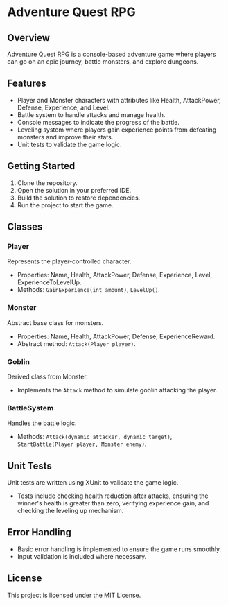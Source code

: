 # Adventure Quest RPG

## Overview
Adventure Quest RPG is a console-based adventure game where players can go on an epic journey, battle monsters, and explore dungeons.

## Features
- Player and Monster characters with attributes like Health, AttackPower, Defense, Experience, and Level.
- Battle system to handle attacks and manage health.
- Console messages to indicate the progress of the battle.
- Leveling system where players gain experience points from defeating monsters and improve their stats.
- Unit tests to validate the game logic.

## Getting Started
1. Clone the repository.
2. Open the solution in your preferred IDE.
3. Build the solution to restore dependencies.
4. Run the project to start the game.

## Classes
### Player
Represents the player-controlled character.
- Properties: Name, Health, AttackPower, Defense, Experience, Level, ExperienceToLevelUp.
- Methods: `GainExperience(int amount)`, `LevelUp()`.

### Monster
Abstract base class for monsters.
- Properties: Name, Health, AttackPower, Defense, ExperienceReward.
- Abstract method: `Attack(Player player)`.

### Goblin
Derived class from Monster.
- Implements the `Attack` method to simulate goblin attacking the player.

### BattleSystem
Handles the battle logic.
- Methods: `Attack(dynamic attacker, dynamic target)`, `StartBattle(Player player, Monster enemy)`.

## Unit Tests
Unit tests are written using XUnit to validate the game logic.
- Tests include checking health reduction after attacks, ensuring the winner's health is greater than zero, verifying experience gain, and checking the leveling up mechanism.

## Error Handling
- Basic error handling is implemented to ensure the game runs smoothly.
- Input validation is included where necessary.

## License
This project is licensed under the MIT License.
